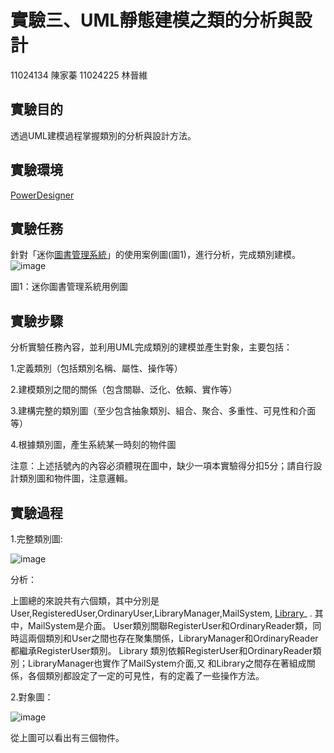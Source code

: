 # **實驗三、UML靜態建模之類的分析與設計**
11024134 陳家蓁 11024225 林晉維
## 實驗目的
透過UML建模過程掌握類別的分析與設計方法。
## 實驗環境
[PowerDesigner](https://gitcode.com/open-source-toolkit/92ac6/overview?utm_source=highlight_word_gitcode&word=PowerDesigner)
## 實驗任務
針對「迷你[圖書管理系統](https://gitcode.com/open-source-toolkit/ede4c/overview?utm_source=highlight_word_gitcode&word=%E5%9B%BE%E4%B9%A6%E7%AE%A1%E7%90%86%E7%B3%BB%E7%BB%9F)」的使用案例圖(圖1)，進行分析，完成類別建模。
![image](https://github.com/11024134/midterm/blob/main/%E5%9C%961.jpg)

圖1：迷你圖書管理系統用例圖
## 實驗步驟
分析實驗任務內容，並利用UML完成類別的建模並產生對象，主要包括： 

  1.定義類別（包括類別名稱、屬性、操作等） 
  
  2.建模類別之間的關係（包含關聯、泛化、依賴、實作等） 
  
  3.建構完整的類別圖（至少包含抽象類別、組合、聚合、多重性、可見性和介面等） 
  
  4.根據類別圖，產生系統某一時刻的物件圖 
  
注意：上述括號內的內容必須體現在圖中，缺少一項本實驗得分扣5分；請自行設計類別圖和物件圖，注意邏輯。
## 實驗過程
1.完整類別圖:

![image](https://github.com/11024134/midterm/blob/main/%E5%9C%962.jpg)

分析： 

上圖總的來說共有六個類，其中分別是User,RegisteredUser,OrdinaryUser,LibraryManager,MailSystem, [Library](https://gitcode.com/gh_mirrors/lib/library/overview?utm_source=highlight_word_gitcode&word=library)_ .
其中，MailSystem是介面。 User類別關聯RegisterUser和OrdinaryReader類，同時這兩個類別和User之間也存在聚集關係，LibraryManager和OrdinaryReader都繼承RegisterUser類別。 Library 類別依賴RegisterUser和OrdinaryReader類別；LibraryManager也實作了MailSystem介面,又 和Library之間存在著組成關係，各個類別都設定了一定的可見性，有的定義了一些操作方法。 

2.對象圖：

![image](https://github.com/11024134/midterm/blob/main/%E5%9C%963.jpg)

從上圖可以看出有三個物件。
